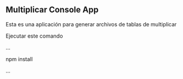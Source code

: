
## Multiplicar Console App

Esta es una aplicación para generar archivos de tablas de multiplicar


Ejecutar este comando

...

npm install

...
